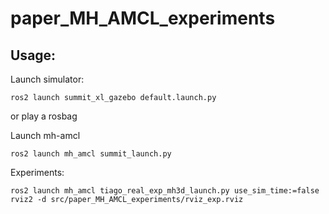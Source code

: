 # paper_MH_AMCL_experiments

## Usage:


Launch simulator:

```
ros2 launch summit_xl_gazebo default.launch.py 
```
or play a rosbag



Launch mh-amcl

```
ros2 launch mh_amcl summit_launch.py 
```

Experiments:
```
ros2 launch mh_amcl tiago_real_exp_mh3d_launch.py use_sim_time:=false
rviz2 -d src/paper_MH_AMCL_experiments/rviz_exp.rviz
```
